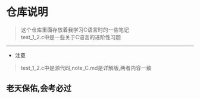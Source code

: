 # 仓库说明  
>这个仓库里面存放着我学习C语言时的一些笔记  
>test_1_2.c中是一些关于C语言的进阶性习题  

---

- 注意  
>test_1_2.c中是源代码,note_C.md是详解版,两者内容一致
  

## 老天保佑,会考必过
